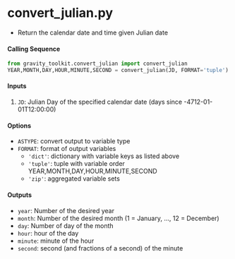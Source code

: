 convert_julian.py
=================

 - Return the calendar date and time given Julian date

#### Calling Sequence
```python
from gravity_toolkit.convert_julian import convert_julian
YEAR,MONTH,DAY,HOUR,MINUTE,SECOND = convert_julian(JD, FORMAT='tuple')
```

#### Inputs
 1. `JD`: Julian Day of the specified calendar date (days since -4712-01-01T12:00:00)  

#### Options
 - `ASTYPE`: convert output to variable type  
 - `FORMAT`: format of output variables  
    - `'dict'`: dictionary with variable keys as listed above  
    - `'tuple'`: tuple with variable order YEAR,MONTH,DAY,HOUR,MINUTE,SECOND  
    - `'zip'`: aggregated variable sets  

#### Outputs
 - `year`: Number of the desired year
 - `month`: Number of the desired month (1 = January, ..., 12 = December)
 - `day`: Number of day of the month
 - `hour`: hour of the day
 - `minute`: minute of the hour
 - `second`: second (and fractions of a second) of the minute
